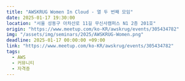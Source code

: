 ```yaml
---
title: "AWSKRUG Women In Cloud - 열 두 번째 모임"
date: 2025-01-17 19:30:00
location: "서울 성동구 아차산로 11길 무신사캠퍼스 N1 2층 201호"
origin: "https://www.meetup.com/ko-KR/awskrug/events/305434782"
img: "/assets/img/seminars/2025/AWSKRUG-Women.png"
deadline: 2025-01-17 00:00:00 +09:00 
link: "https://www.meetup.com/ko-KR/awskrug/events/305434782"
tags:
  - AWS
  - 커뮤니티
  - 자격증
---
```

